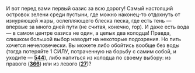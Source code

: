 И вот перед вами первый оазис за всю дорогу! Самый настоящий островок зелени среди пустыни, где можно наконец-то отдохнуть от изнуряющей жары, ослепляющего блеска песка, где есть тень — впервые за много дней пути (не считая, конечно, гор). И даже есть вода — в самом центре оазиса не один, а целых два колодца! Правда, слишком большой выбор наводит на некоторые подозрения. Но пить хочется нечеловечески. Вы можете либо обойтись вообще без воды (тогда потеряйте 1 СИЛУ, потраченную на борьбу с самим собой, и уходите — [**544**](#n_544)), либо напиться из колодца по своему выбору: из правого ([**366**](#n_366)) или из левого ([**27**](#n_27))?

